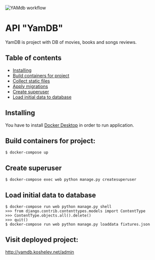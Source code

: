 ![YAMdb workflow](https://github.com/koshelevd/yamdb_final/actions/workflows/main.yml/badge.svg)
# API "YamDB"

YamDB is project with DB of movies, books and songs reviews.

## Table of contents

- [Installing](#installing)
- [Build containers for project](#build-containers-for-project)
- [Collect static files](#collect-static-files)
- [Apply migrations](#apply-migrations)
- [Create superuser](#create-superuser)
- [Load initial data to database](#load-initial-data-to-database)

## Installing
You have to install [Docker Desktop](https://www.docker.com/) in order to run application.

## Build containers for project:
```
$ docker-compose up
```

## Create superuser
```
$ docker-compose exec web python manage.py createsuperuser
```

## Load initial data to database
```
$ docker-compose run web python manage.py shell
>>> from django.contrib.contenttypes.models import ContentType
>>> ContentType.objects.all().delete()
>>> quit()
$ docker-compose run web python manage.py loaddata fixtures.json
```

## Visit deployed project: 
http://yamdb.koshelev.net/admin